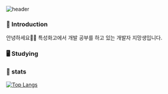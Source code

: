 ![header](https://capsule-render.vercel.app/api?type=waving&color=gradient&height=260&section=header&text=jinaoah's%20Lawn&fontSize=60&fontAlign=28&fontAlignY=40)
                                                                                                                  
### 🐇 Introduction
안녕하세요👩‍💻 특성화고에서 개발 공부를 하고 있는 개발자 지망생입니다.

### 🖥️ Studying

### 📑 stats
[![Top Langs](https://github-readme-stats.vercel.app/api/top-langs/?username=jinaoah)](https://github.com/anuraghazra/github-readme-stats)
